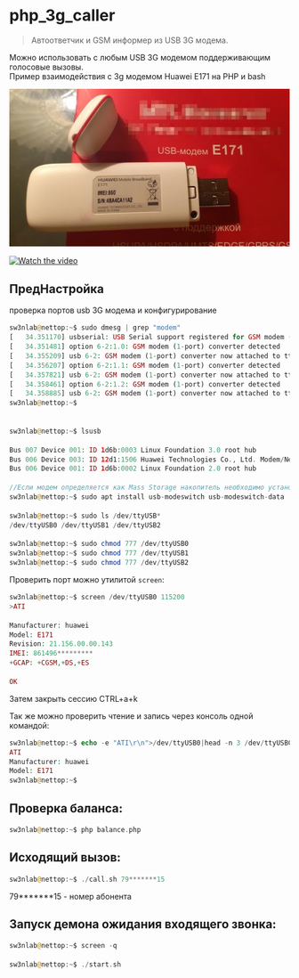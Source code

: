 # php_3g_caller
> Автоответчик и GSM информер из USB 3G модема.

Можно использовать c любым USB 3G модемом поддерживающим голосовые вызовы.
<br/>
Пример взаимодействия с 3g модемом Huawei E171 на PHP и bash

![image](https://github.com/sw3nlab/php_3g_caller/blob/master/unnamed.jpg)


[![Watch the video](https://i.imgur.com/vKb2F1B.png)](https://youtu.be/vt5fpE0bzSY)

## ПредНастройка 
проверка портов usb 3G модема и конфигурирование
```php
sw3nlab@nettop:~$ sudo dmesg | grep "modem"
[   34.351170] usbserial: USB Serial support registered for GSM modem (1-port)
[   34.351481] option 6-2:1.0: GSM modem (1-port) converter detected
[   34.355209] usb 6-2: GSM modem (1-port) converter now attached to ttyUSB0
[   34.356207] option 6-2:1.1: GSM modem (1-port) converter detected
[   34.357821] usb 6-2: GSM modem (1-port) converter now attached to ttyUSB1
[   34.358461] option 6-2:1.2: GSM modem (1-port) converter detected
[   34.358885] usb 6-2: GSM modem (1-port) converter now attached to ttyUSB2
sw3nlab@nettop:~$


sw3nlab@nettop:~$ lsusb

Bus 007 Device 001: ID 1d6b:0003 Linux Foundation 3.0 root hub
Bus 006 Device 003: ID 12d1:1506 Huawei Technologies Co., Ltd. Modem/Networkcard <== !
Bus 006 Device 001: ID 1d6b:0002 Linux Foundation 2.0 root hub

//Если модем определяется как Mass Storage накопитель необходимо установить пакет usb-modeswitch
sw3nlab@nettop:~$ sudo apt install usb-modeswitch usb-modeswitch-data

sw3nlab@nettop:~$ sudo ls /dev/ttyUSB*
/dev/ttyUSB0 /dev/ttyUSB1 /dev/ttyUSB2

sw3nlab@nettop:~$ sudo chmod 777 /dev/ttyUSB0
sw3nlab@nettop:~$ sudo chmod 777 /dev/ttyUSB1
sw3nlab@nettop:~$ sudo chmod 777 /dev/ttyUSB2
```
Проверить порт можно утилитой `screen`:
```php
sw3nlab@nettop:~$ screen /dev/ttyUSB0 115200
>ATI

Manufacturer: huawei
Model: E171
Revision: 21.156.00.00.143
IMEI: 861496*********
+GCAP: +CGSM,+DS,+ES

OK

```
Затем закрыть сессию CTRL+a+k

Так же можно проверить чтение и запись через консоль одной командой:
```php
sw3nlab@nettop:~$ echo -e "ATI\r\n">/dev/ttyUSB0|head -n 3 /dev/ttyUSB0
ATI
Manufacturer: huawei
Model: E171
sw3nlab@nettop:~$
```


## Проверка баланса:
```php
sw3nlab@nettop:~$ php balance.php
```

## Исходящий вызов: 
```php
sw3nlab@nettop:~$ ./call.sh 79*******15
```
79*******15 - номер абонента


## Запуск демона ожидания входящего звонка:
```php
sw3nlab@nettop:~$ screen -q

sw3nlab@nettop:~$ ./start.sh
```

